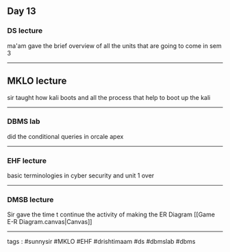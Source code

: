 ## Day 13 

### DS lecture 
ma'am gave the brief overview of all the units that are going to come in sem 3 

---
## MKLO lecture 
sir taught how kali boots and all the process that help to boot up the kali 

---
### DBMS lab 
did the conditional queries in orcale apex 

___
### EHF lecture 
basic terminologies in cyber security and unit 1 over 

---
### DMSB lecture 
Sir gave the time t continue the activity of making the ER Diagram [[Game E-R Diagram.canvas|Canvas]]

___
tags :
#sunnysir #MKLO #EHF #drishtimaam #ds #dbmslab #dbms 
